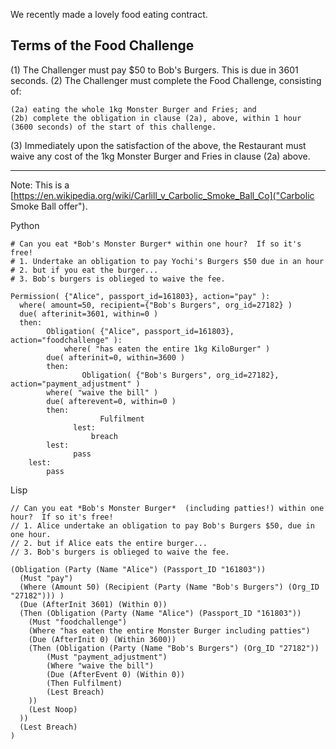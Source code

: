 We recently made a lovely food eating contract.

Terms of the Food Challenge
------------------------------------

(1) The Challenger must pay $50 to Bob's Burgers.  This is due in 3601 seconds.
(2) The Challenger must complete the Food Challenge, consisting of:
    
    (2a) eating the whole 1kg Monster Burger and Fries; and
    (2b) complete the obligation in clause (2a), above, within 1 hour (3600 seconds) of the start of this challenge.

(3) Immediately upon the satisfaction of the above, the Restaurant must waive any cost of the 1kg Monster Burger and Fries in clause (2a) above.

------------------------------------

Note: This is a [https://en.wikipedia.org/wiki/Carlill_v_Carbolic_Smoke_Ball_Co]("Carbolic Smoke Ball offer").

Python

```
# Can you eat *Bob's Monster Burger* within one hour?  If so it's free!
# 1. Undertake an obligation to pay Yochi's Burgers $50 due in an hour
# 2. but if you eat the burger... 
# 3. Bob's burgers is oblieged to waive the fee.

Permission( {"Alice", passport_id=161803}, action="pay" ):
  where( amount=50, recipient={"Bob's Burgers", org_id=27182} )
  due( afterinit=3601, within=0 )
  then:
		Obligation( {"Alice", passport_id=161803}, action="foodchallenge" ):
			where( "has eaten the entire 1kg KiloBurger" )
	    due( afterinit=0, within=3600 )
    	then:
				Obligation( {"Bob's Burgers", org_id=27182}, action="payment_adjustment" )
        where( "waive the bill" )
        due( afterevent=0, within=0 )
        then:
					Fulfilment
			  lest:
				  breach
	    lest:
			  pass
	lest:
		pass
```

Lisp

```
// Can you eat *Bob's Monster Burger*  (including patties!) within one hour?  If so it's free!
// 1. Alice undertake an obligation to pay Bob's Burgers $50, due in one hour.
// 2. but if Alice eats the entire burger... 
// 3. Bob's burgers is oblieged to waive the fee.

(Obligation (Party (Name "Alice") (Passport_ID "161803"))
  (Must "pay")
  (Where (Amount 50) (Recipient (Party (Name "Bob's Burgers") (Org_ID "27182"))) )
  (Due (AfterInit 3601) (Within 0))
  (Then (Obligation (Party (Name "Alice") (Passport_ID "161803"))
    (Must "foodchallenge")
    (Where "has eaten the entire Monster Burger including patties")
    (Due (AfterInit 0) (Within 3600))
    (Then (Obligation (Party (Name "Bob's Burgers") (Org_ID "27182"))
        (Must "payment_adjustment")
        (Where "waive the bill")
        (Due (AfterEvent 0) (Within 0))
        (Then Fulfilment)
        (Lest Breach)
    ))
    (Lest Noop)
  ))
  (Lest Breach)
)
```
